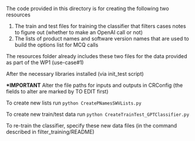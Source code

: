 The code provided in this directory is for creating the following two resources


1. The train and test files for training the classifier that filters cases notes to figure out (whether to make an OpenAI call or not)
2. The lists of product names and software version names that are used to build the options list for MCQ calls

The resources folder already includes these two files for the data provided as part of the WP1 (use-case#1)

After the necessary libraries installed (via init_test script)

<b>*IMPORTANT</b> Alter the file paths for inputs and outputs in CRConfig (the fields to alter are marked by TO EDIT first)

To create new lists run
```python CreatePNamesSWVLists.py```


To create new train/test data run
```python CreateTrainTest_GPTClassifier.py```


To re-train the classifier, specify these new data files (in the command described in filter_training/README)








